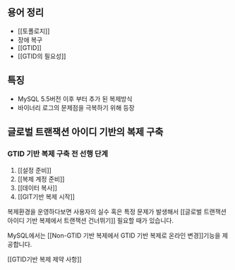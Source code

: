 ## 용어 정리
- [[토폴로지]]
- 장애 복구
- [[GTID]]
- [[GTID의 필요성]] 
## 특징
- MySQL 5.5버전 이후 부터 추가 된 복제방식
- 바이너리 로그의 문제점을 극복하기 위해 등장


## 글로벌 트랜잭션 아이디 기반의 복제 구축 

### GTID 기반 복제 구축 전 선행 단계
1. [[설정 준비]]
2. [[복제 계정 준비]]
3. [[데이터 복사]]
4. [[GIT기반 복제 시작]]

복제환경을 운영하다보면 사용자의 실수 혹은 특정 문제가 발생해서 [[글로벌 트랜잭션 아이디 기반 복제에서 트랜잭션 건너뛰기]] 필요할 때가 있습니다.

MySQL에서는 [[Non-GTID 기반 복제에서 GTID 기반 복제로 온라인 변경]]기능을 제공합니다.

[[GTID기반 복제 제약 사항]]